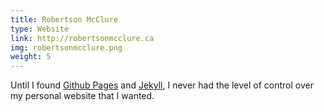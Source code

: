 ```yaml
---
title: Robertson McClure
type: Website
link: http://robertsonmcclure.ca
img: robertsonmcclure.png
weight: 5
---
```


Until I found [Github Pages](https://pages.github.com/) and [Jekyll](https://jekyllrb.com),
I never had the level of control over my personal website that I wanted.
